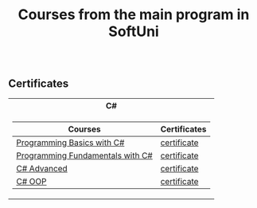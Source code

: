 # <p align="center"> Courses from the main program in SoftUni <p>


<br/>

<h2> Certificates </h2>

<table>

<tr>
  <th> C# </th>
</tr>

<tr>
<td>

| **Courses**                                                            | **Certificates**                                                   |
| --------------------------------------------------------------------- | ---------------------------------------------------------- |
| <a href=https://softuni.bg/trainings/3867/programming-basics-with-csharp-september-2022> Programming Basics with C# </a>         | <a href=https://softuni.bg/certificates/details/144303/291781da> certificate</a> |
| <a href=https://softuni.bg/trainings/3950/programming-fundamentals-with-csharp-january-2023#lesson-49030> Programming Fundamentals with C# </a> | <a href=https://softuni.bg/certificates/details/166951/9a5759fa> certificate</a> |
| <a href=https://softuni.bg/trainings/4098/csharp-advanced-may-2023> C# Advanced </a> | <a href=https://softuni.bg/certificates/details/173590/37a57715 a> certificate</a> |
| <a href=https://softuni.bg/trainings/4099/csharp-oop-june-2023> C# OOP </a> | <a href=https://softuni.bg/certificates/details/181107/40c0285e a> certificate</a> |
</td>

